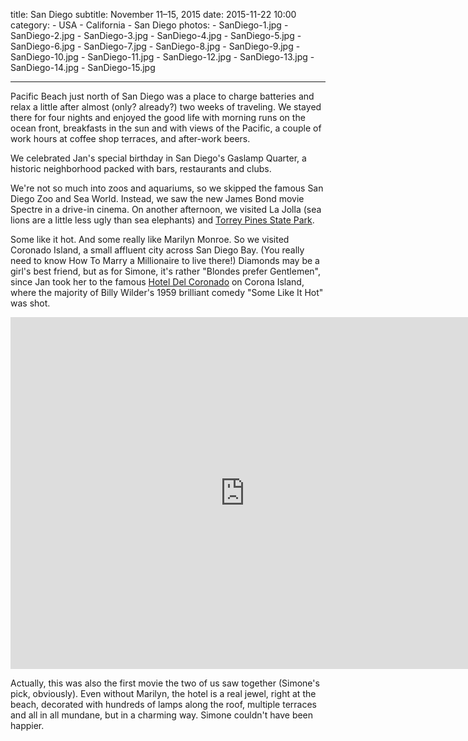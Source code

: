 title: San Diego
subtitle: November 11–15, 2015
date: 2015-11-22 10:00
category:
	- USA
	- California
	- San Diego
photos:
	- SanDiego-1.jpg
	- SanDiego-2.jpg
	- SanDiego-3.jpg
	- SanDiego-4.jpg
	- SanDiego-5.jpg
	- SanDiego-6.jpg
	- SanDiego-7.jpg
	- SanDiego-8.jpg
	- SanDiego-9.jpg
	- SanDiego-10.jpg
	- SanDiego-11.jpg
	- SanDiego-12.jpg
	- SanDiego-13.jpg
	- SanDiego-14.jpg
	- SanDiego-15.jpg
		
---

Pacific Beach just north of San Diego was a place to charge batteries and relax a little after almost (only? already?) two weeks of traveling. We stayed there for four nights and enjoyed the good life with morning runs on the ocean front, breakfasts in the sun and with views of the Pacific, a couple of work hours at coffee shop terraces, and after-work beers.

We celebrated Jan's special birthday in San Diego's Gaslamp Quarter, a historic neighborhood packed with bars, restaurants and clubs.

We're not so much into zoos and aquariums, so we skipped the famous San Diego Zoo and Sea World. Instead, we saw the new James Bond movie Spectre in a drive-in cinema. On another afternoon, we visited La Jolla (sea lions are a little less ugly than sea elephants) and [Torrey Pines State Park](http://torreypine.org/).

Some like it hot. And some really like Marilyn Monroe. So we visited Coronado Island, a small affluent city across San Diego Bay. (You really need to know How To Marry a Millionaire to live there!) Diamonds may be a girl's best friend, but as for Simone, it's rather "Blondes prefer Gentlemen", since Jan took her to the famous [Hotel Del Coronado](http://hoteldel.com/) on Corona Island, where the majority of Billy Wilder's 1959 brilliant comedy "Some Like It Hot" was shot.

<iframe width="750" height="563" src="https://www.youtube.com/embed/-BURpanpat8" frameborder="0" allowfullscreen></iframe>

Actually, this was also the first movie the two of us saw together (Simone's pick, obviously). Even without Marilyn, the hotel is a real jewel, right at the beach, decorated with hundreds of lamps along the roof, multiple terraces and all in all mundane, but in a charming way. Simone couldn't have been happier.
